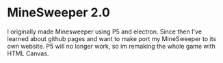 # MineSweeper 2.0

I originally made Minesweeper using P5 and electron. Since then I've learned
about github pages and want to make port my MineSweeper to its own website.
P5 will no longer work, so im remaking the whole game with HTML Canvas.